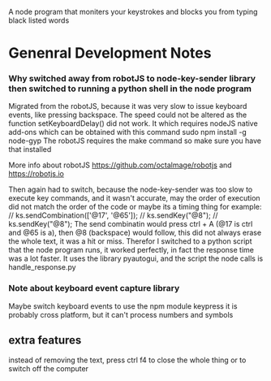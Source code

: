 A node program that moniters your keystrokes and blocks you from typing black listed words




# Genenral Development Notes

### Why switched away from robotJS to node-key-sender library then switched to running a python shell in the node program
Migrated from the robotJS, because it was very slow to issue keyboard events, like pressing backspace. The speed could not be altered as the function setKeyboardDelay() did not work.
It which requires nodeJS native add-ons
which can be obtained with this command
    sudo npm install -g node-gyp
The robotJS requires the make command so make sure you have that installed

More info about robotJS https://github.com/octalmage/robotjs and https://robotjs.io

Then again had to switch, because the node-key-sender was too slow to execute key commands, and it wasn't
accurate, may the order of execution did not match the order of the code or maybe its a timing thing
for example:
    // ks.sendCombination(['@17', '@65']);
    // ks.sendKey("@8");
    // ks.sendKey("@8");
The send combinatin would press ctrl + A (@17 is ctrl and @65 is a), then @8 (backspace) would follow,
this did not always erase the whole text, it was a hit or miss. Therefor I switched to a python script that the node program runs, it worked perfectly, in fact the response time was a lot faster. It uses the library pyautogui, and the script the node calls is handle_response.py


### Note about keyboard event capture library
Maybe switch keyboard events to use the npm module keypress
it is probably cross platform, but it can't process numbers and symbols


## extra features
instead of removing the text, press ctrl f4 to close the whole thing or to switch off the computer